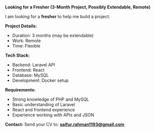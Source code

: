 **Looking for a Fresher (3-Month Project, Possibly Extendable, Remote)**

I am looking for a **fresher** to help me build a project.

**Project Details:**

* Duration: 3 months (may be extendable)
* Work: Remote
* Time: Flexible

**Tech Stack:**

* Backend: Laravel API
* Frontend: React
* Database: MySQL
* Development: Docker setup

**Requirements:**

* Strong knowledge of PHP and MySQL
* Basic understanding of Laravel
* React and frontend experience
* Experience working with APIs and JSON

**Contact:**
Send your CV to: **[saifur.rahman1193@gmail.com](mailto:saifur.rahman1193@gmail.com)**

